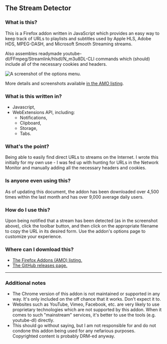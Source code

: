 ## The Stream Detector

### What is this?

This is a Firefox addon written in JavaScript which provides an easy way to keep track of URLs to playlists and subtitles used by Apple HLS, Adobe HDS, MPEG-DASH, and Microsoft Smooth Streaming streams.

Also assembles readymade youtube-dl/FFmpeg/Streamlink/hlsdl/N_m3u8DL-CLI commands which (should) include all of the necessary cookies and headers.

![A screenshot of the options menu.](https://addons.cdn.mozilla.net/user-media/previews/full/239/239286.png)

More details and screenshots available [in the AMO listing](https://addons.mozilla.org/en-US/firefox/addon/hls-stream-detector/).

### What is this written in?

- Javascript,
- WebExtensions API, including:
  - Notifications,
  - Clipboard,
  - Storage,
  - Tabs.

### What's the point?

Being able to easily find direct URLs to streams on the Internet. I wrote this initially for my own use - I was fed up with hunting for URLs in the Network Monitor and manually adding all the necessary headers and cookies.

### Is anyone even using this?

As of updating this document, the addon has been downloaded over 4,500 times within the last month and has over 9,000 average daily users.

### How do I use this?

Upon being notified that a stream has been detected (as in the screenshot above), click the toolbar button, and then click on the appropriate filename to copy the URL in its desired form. Use the addon's options page to customize your experience.

### Where can I download this?

- [The Firefox Addons (AMO) listing.](https://addons.mozilla.org/en-US/firefox/addon/hls-stream-detector/)
- [The GitHub releases page.](https://github.com/rowrawer/stream-detector/releases)

---

### Additional notes

- The Chrome version of this addon is not maintained or supported in any way. It's only included on the off chance that it works. Don't expect it to.
- Websites such as YouTube, Vimeo, Facebook, etc. are very likely to use proprietary technologies which are not supported by this addon. When it comes to such "mainstream" services, it's better to use the tools (e.g. youtube-dl) directly.
- This should go without saying, but I am not responsible for and do not condone this addon being used for any nefarious purposes. Copyrighted content is probably DRM-ed anyway.
